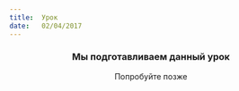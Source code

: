 ```yaml
---
title:  Урок
date:   02/04/2017
---
```


### <center>Мы подготавливаем данный урок</center>
<center>Попробуйте позже</center>